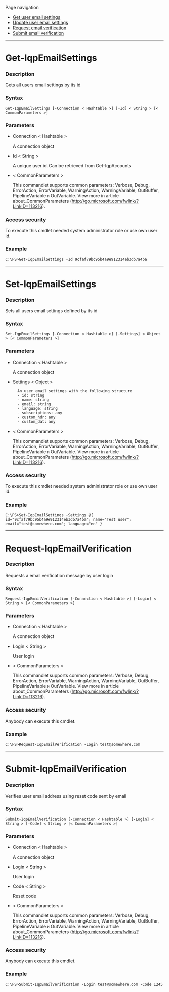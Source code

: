 Page navigation

* [Get user email settings](#emailSettings)
* [Update user email settings](#set-emailSettings)
* [Request email verification](#request-verification)
* [Submit email verification](#submit-verification)

---

# <a name="emailSettings">Get-IqpEmailSettings</a>
   
### Description

Gets all users email settings by its id
    
### Syntax

    Get-IqpEmailSettings [-Connection < Hashtable >] [-Id] < String > [< CommonParameters >]
    
### Parameters

- Connection < Hashtable >

    A connection object

- Id < String >

    A unique user id. Can be retrieved from Get-IqpAccounts
        
- < CommonParameters >

    This commandlet supports common parameters: Verbose, Debug,
    ErrorAction, ErrorVariable, WarningAction, WarningVariable,
    OutBuffer, PipelineVariable и OutVariable. View more in article 
    about_CommonParameters (http://go.microsoft.com/fwlink/?LinkID=113216). 
    
### Access security 

To execute this cmdlet needed system administrator role or use own user id.

### Example
    
    C:\PS>Get-IqpEmailSettings -Id 9cfaf79bc95b4a9e912314eb3db7a4ba

---

# <a name="set-emailSettings">Set-IqpEmailSettings</a>
   
### Description

Sets all users email settings defined by its id
    
### Syntax

    Set-IqpEmailSettings [-Connection < Hashtable >] [-Settings] < Object > [< CommonParameters >]
    
### Parameters

- Connection < Hashtable >

    A connection object

- Settings < Object >

        An user email settings with the following structure
        - id: string
        - name: string
        - email: string
        - language: string
        - subscriptions: any
        - custom_hdr: any
        - custom_dat: any
        
- < CommonParameters >

    This commandlet supports common parameters: Verbose, Debug,
    ErrorAction, ErrorVariable, WarningAction, WarningVariable,
    OutBuffer, PipelineVariable и OutVariable. View more in article 
    about_CommonParameters (http://go.microsoft.com/fwlink/?LinkID=113216). 
    
### Access security 

To execute this cmdlet needed system administrator role or use own user id.

### Example
    
    C:\PS>Set-IqpEmailSettings -Settings @{ id="9cfaf79bc95b4a9e912314eb3db7a4ba"; name="Test user"; email="test@somewhere.com"; language="en" }

---

# <a name="request-verification">Request-IqpEmailVerification</a>
   
### Description

Requests a email verification message by user login
    
### Syntax

    Request-IqpEmailVerification [-Connection < Hashtable >] [-Login] < String > [< CommonParameters >]
    
### Parameters

- Connection < Hashtable >

    A connection object

- Login < String >

    User login

- < CommonParameters >

    This commandlet supports common parameters: Verbose, Debug,
    ErrorAction, ErrorVariable, WarningAction, WarningVariable,
    OutBuffer, PipelineVariable и OutVariable. View more in article 
    about_CommonParameters (http://go.microsoft.com/fwlink/?LinkID=113216). 
    
### Access security 

Anybody can execute this cmdlet.

### Example
    
    C:\PS>Request-IqpEmailVerification -Login test@somewhere.com

---

# <a name="submit-verification">Submit-IqpEmailVerification</a>
   
### Description

Verifies user email address using reset code sent by email
    
### Syntax

    Submit-IqpEmailVerification [-Connection < Hashtable >] [-Login] < String > [-Code] < String > [< CommonParameters >]
    
### Parameters

- Connection < Hashtable >

    A connection object

- Login < String >

    User login

- Code < String >

    Reset code

- < CommonParameters >

    This commandlet supports common parameters: Verbose, Debug,
    ErrorAction, ErrorVariable, WarningAction, WarningVariable,
    OutBuffer, PipelineVariable и OutVariable. View more in article 
    about_CommonParameters (http://go.microsoft.com/fwlink/?LinkID=113216). 
    
### Access security 

Anybody can execute this cmdlet.

### Example
    
    C:\PS>Submit-IqpEmailVerification -Login test@somewhere.com -Code 1245